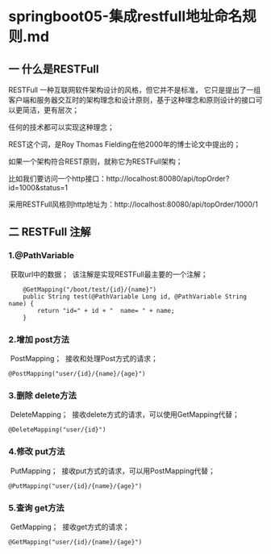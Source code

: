 # springboot05-集成restfull地址命名规则.md

## 一 什么是RESTFull

RESTFull 一种互联网软件架构设计的风格，但它并不是标准， 它只是提出了一组客户端和服务器交互时的架构理念和设计原则，基于这种理念和原则设计的接口可以更简洁，更有层次；

任何的技术都可以实现这种理念；

REST这个词，是Roy Thomas Fielding在他2000年的博士论文中提出的；

如果一个架构符合REST原则，就称它为RESTFull架构；

比如我们要访问一个http接口：http://localhost:80080/api/topOrder?id=1000&status=1

采用RESTFull风格则http地址为：http://localhost:80080/api/topOrder/1000/1

## 二 RESTFull 注解

### 1.@PathVariable

​ 获取url中的数据； ​ 该注解是实现RESTFull最主要的一个注解；

```
	@GetMapping("/boot/test/{id}/{name}")
	public String test(@PathVariable Long id, @PathVariable String name) {
		return "id=" + id + "  name= " + name;
	}
```

### 2.增加 post方法

​ PostMapping； ​ 接收和处理Post方式的请求；

```
@PostMapping("user/{id}/{name}/{age}")
```

### 3.删除 delete方法

​ DeleteMapping； ​ 接收delete方式的请求，可以使用GetMapping代替；

```
@DeleteMapping("user/{id}")
```

### 4.修改 put方法

​ PutMapping； ​ 接收put方式的请求，可以用PostMapping代替；

```
@PutMapping("user/{id}/{name}/{age}")
```

### 5.查询 get方法

​ GetMapping； ​ 接收get方式的请求；

```
@GetMapping("user/{id}/{name}/{age}")
```


